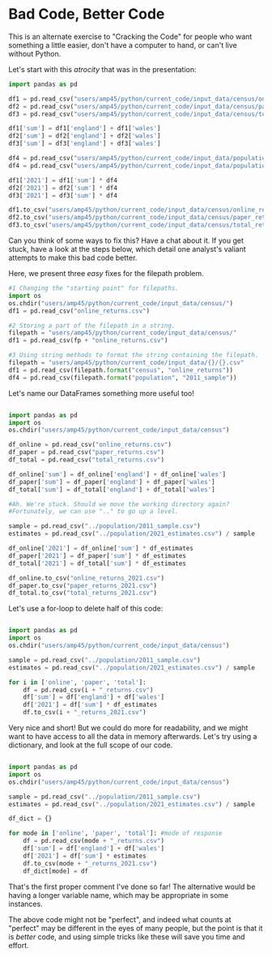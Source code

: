 # Bad Code, Better Code

This is an alternate exercise to "Cracking the Code" for people who want something a little easier, don't have a computer to hand, or can't live without Python.

Let's start with this *atrocity* that was in the presentation:
```python
import pandas as pd

df1 = pd.read_csv("users/amp45/python/current_code/input_data/census/online_returns.csv")
df2 = pd.read_csv("users/amp45/python/current_code/input_data/census/paper_returns.csv")
df3 = pd.read_csv("users/amp45/python/current_code/input_data/census/total_returns.csv")

df1['sum'] = df1['england'] + df1['wales']
df2['sum'] = df2['england'] + df2['wales']
df3['sum'] = df3['england'] + df3['wales']

df4 = pd.read_csv("users/amp45/python/current_code/input_data/population/2011_sample.csv")
df4 = pd.read_csv("users/amp45/python/current_code/input_data/population/2021_estimates.csv") / df4

df1['2021'] = df1['sum'] * df4
df2['2021'] = df2['sum'] * df4
df3['2021'] = df3['sum'] * df4

df1.to_csv("users/amp45/python/current_code/input_data/census/online_returns_2021.csv")
df2.to_csv("users/amp45/python/current_code/input_data/census/paper_returns_2021.csv")
df3.to_csv("users/amp45/python/current_code/input_data/census/total_returns_2021.csv")

```
Can you think of some ways to fix this? Have a chat about it. If you get stuck, have a look at the steps below, which detail one analyst's valiant attempts to make this bad code better.

Here, we present three *easy* fixes for the filepath problem.
```python
#1 Changing the "starting point" for filepaths.
import os
os.chdir("users/amp45/python/current_code/input_data/census/")
df1 = pd.read_csv("online_returns.csv")

#2 Storing a part of the filepath in a string.
filepath = "users/amp45/python/current_code/input_data/census/"
df1 = pd.read_csv(fp + "online_returns.csv")

#3 Using string methods to format the string containing the filepath.
filepath = "users/amp45/python/current_code/input_data/{}/{}.csv"
df1 = pd.read_csv(filepath.format("census", "online_returns"))
df4 = pd.read_csv(filepath.format("population", "2011_sample"))

```
Let's name our DataFrames something more useful too!
```python

import pandas as pd
import os
os.chdir("users/amp45/python/current_code/input_data/census")

df_online = pd.read_csv("online_returns.csv")
df_paper = pd.read_csv("paper_returns.csv")
df_total = pd.read_csv("total_returns.csv")

df_online['sum'] = df_online['england'] + df_online['wales']
df_paper['sum'] = df_paper['england'] + df_paper['wales']
df_total['sum'] = df_total['england'] + df_total['wales']

#Ah. We're stuck. Should we move the working directory again?
#Fortunately, we can use ".." to go up a level.

sample = pd.read_csv("../population/2011_sample.csv")
estimates = pd.read_csv("../population/2021_estimates.csv") / sample

df_online['2021'] = df_online['sum'] * df_estimates
df_paper['2021'] = df_paper['sum'] * df_estimates
df_total['2021'] = df_total['sum'] * df_estimates

df_online.to_csv("online_returns_2021.csv")
df_paper.to_csv("paper_returns_2021.csv")
df_total.to_csv("total_returns_2021.csv")

```
Let's use a for-loop to delete half of this code:
```python

import pandas as pd
import os
os.chdir("users/amp45/python/current_code/input_data/census")

sample = pd.read_csv("../population/2011_sample.csv")
estimates = pd.read_csv("../population/2021_estimates.csv") / sample

for i in ['online', 'paper', 'total']:
    df = pd.read_csv(i + "_returns.csv")
    df['sum'] = df['england'] + df['wales']
    df['2021'] = df['sum'] * df_estimates
    df.to_csv(i + "_returns_2021.csv")

```
Very nice and short! But we could do more for readability,
and we might want to have access to all the data in memory afterwards.
Let's try using a dictionary, and look at the full scope of our code.
```python

import pandas as pd
import os
os.chdir("users/amp45/python/current_code/input_data/census")

sample = pd.read_csv("../population/2011_sample.csv")
estimates = pd.read_csv("../population/2021_estimates.csv") / sample

df_dict = {}

for mode in ['online', 'paper', 'total']: #mode of response
    df = pd.read_csv(mode + "_returns.csv")
    df['sum'] = df['england'] + df['wales']
    df['2021'] = df['sum'] * estimates
    df.to_csv(mode + "_returns_2021.csv")
    df_dict[mode] = df

```
That's the first proper comment I've done so far! The alternative would be having a longer variable name, which may be appropriate in some instances.

The above code might not be "perfect", and indeed what counts at "perfect" may be different in the eyes of many people, but the point is that it is *better* code, and using simple tricks like these will save you time and effort.
